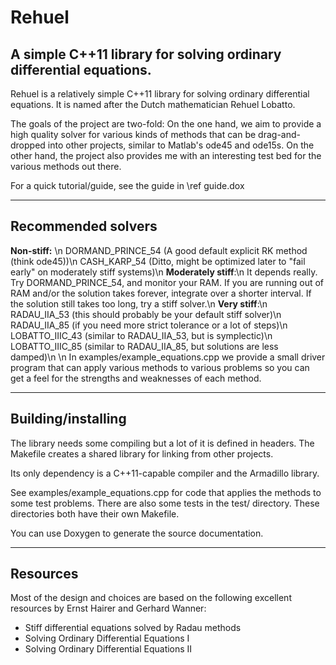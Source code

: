 Rehuel
==============
A simple C++11 library for solving ordinary differential equations.
--------------

Rehuel is a relatively simple C++11 library for solving ordinary differential
equations. It is named after the Dutch mathematician Rehuel Lobatto.

The goals of the project are two-fold: On the one hand, we aim to provide
a high quality solver for various kinds of methods that can be drag-and-dropped
into other projects, similar to Matlab's ode45 and ode15s.
On the other hand, the project also provides me with an interesting test bed
for the various methods out there.

For a quick tutorial/guide, see the guide in \ref guide.dox

---------------
Recommended solvers
---------------

<b>Non-stiff:</b> \n
    DORMAND_PRINCE_54    (A good default explicit RK method (think ode45))\n
    CASH_KARP_54         (Ditto, might be optimized later to "fail early"
                         on moderately stiff systems)\n
<b>Moderately stiff</b>:\n
    It depends really. Try DORMAND_PRINCE_54, and monitor your RAM. If you are
running out of RAM and/or the solution takes forever, integrate over a
shorter interval. If the solution still takes too long, try a stiff solver.\n
<b>Very stiff</b>:\n
    RADAU_IIA_53     (this should probably be your default stiff solver)\n
    RADAU_IIA_85     (if you need more strict tolerance or a lot of steps)\n
    LOBATTO_IIIC_43  (similar to RADAU_IIA_53, but is symplectic)\n
    LOBATTO_IIIC_85  (similar to RADAU_IIA_85, but solutions are less damped)\n
\n
In examples/example_equations.cpp we provide a small driver program that can
apply various methods to various problems so you can get a feel for the
strengths and weaknesses of each method.

-------------------------
Building/installing
-------------------------
The library needs some compiling but a lot of it is defined in headers.
The Makefile creates a shared library for linking from other projects.

Its only dependency is a C++11-capable compiler and the Armadillo library.

See examples/example_equations.cpp for code that applies the methods to
some test problems. There are also some tests in the test/ directory.
These directories both have their own Makefile.

You can use Doxygen to generate the source documentation.

----------------
Resources
----------------
Most of the design and choices are based on the following excellent resources
by Ernst Hairer and Gerhard Wanner:
 - Stiff differential equations solved by Radau methods
 - Solving Ordinary Differential Equations I
 - Solving Ordinary Differential Equations II


